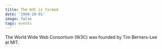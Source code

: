 ```yaml
---
title: The W3C is formed
date: '1994-10-01'
image: false
tags: events
---
```


The World Wide Web Consortium (W3C) was founded by Tim Berners-Lee at MIT.
